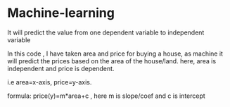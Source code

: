 # Machine-learning
It will predict the value from one dependent variable to independent variable

In this code , I have taken area and price for buying a house, as machine it will predict the prices based on the area of the house/land.
here, area is independent and price is dependent.

i.e area=x-axis, price=y-axis.

formula: price(y)=m*area+c , here m is slope/coef and c is intercept
